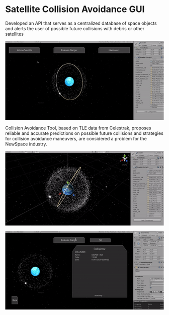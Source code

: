 # Satellite Collision Avoidance GUI
Developed an API that serves as a centralized database of space objects and alerts the user of possible future collisions with debris or other satellites

![](info_satellites.gif)

Collision Avoidance Tool, based on TLE data from Celestrak, proposes reliable and accurate predictions on possible future collisions and strategies for collision avoidance maneuvers, are considered a problem for the NewSpace industry. 

![](3dview.gif)


![](evaluate_danger.gif)


